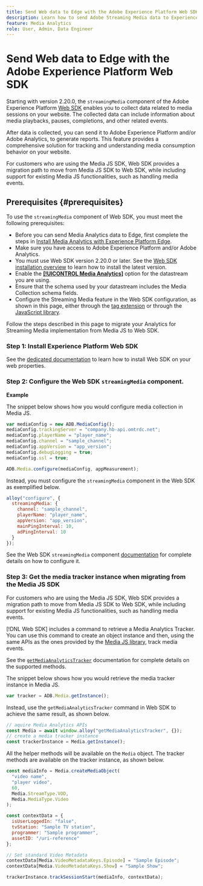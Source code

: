 ```yaml
---
title: Send Web data to Edge with the Adobe Experience Platform Web SDK
description: Learn how to send Adobe Streaming Media data to Experience Platform Edge with the Adobe Experience Platform Web SDK.
feature: Media Analytics
role: User, Admin, Data Engineer
---
```

# Send Web data to Edge with the Adobe Experience Platform Web SDK

Starting with version 2.20.0, the `streamingMedia` component of the Adobe Experience Platform [Web SDK](https://experienceleague.adobe.com/en/docs/experience-platform/web-sdk/home) enables you to collect data related to media sessions on your website. The collected data can include information about media playbacks, pauses, completions, and other related events. 

After data is collected, you can send it to Adobe Experience Platform and/or Adobe Analytics, to generate reports. This feature provides a comprehensive solution for tracking and understanding media consumption behavior on your website.

For customers who are using the Media JS SDK, Web SDK provides a migration path to move from Media JS SDK to Web SDK, while including support for existing Media JS functionalities, such as handling media events.

## Prerequisites {#prerequisites}

To use the `streamingMedia` component of Web SDK, you must meet the following prerequisites:

* Before you can send Media Analytics data to Edge, first complete the steps in [Install Media Analytics with Experience Platform Edge](/help/implementation/edge/implementation-edge.md).
* Make sure you have access to Adobe Experience Platform and/or Adobe Analytics.
* You must use Web SDK version 2.20.0 or later. See the [Web SDK installation overview](../../install/overview.md) to learn how to install the latest version.
* Enable the **[[!UICONTROL Media Analytics]](../../../datastreams/configure.md#advanced-options)** option for the datastream you are using.
* Ensure that the schema used by your datastream includes the Media Collection schema fields.
* Configure the Streaming Media feature in the Web SDK configuration, as shown in this page, either through the [tag extension](#tag-extension) or through the [JavaScript library](#library).

Follow the steps described in this page to migrate your Analytics for Streaming Media implementation from Media JS to Web SDK.

### Step 1: Install Experience Platform Web SDK

See the [dedicated documentation](https://experienceleague.adobe.com/en/docs/experience-platform/web-sdk/install/overview) to learn how to install Web SDK on your web properties.

### Step 2: Configure the Web SDK `streamingMedia` component. 

**Example**

The snippet below shows how you would configure media collection in Media JS. 

```javascript
var mediaConfig = new ADB.MediaConfig();
mediaConfig.trackingServer = "company.hb-api.omtrdc.net";
mediaConfig.playerName = "player_name";
mediaConfig.channel = "sample_channel";
mediaConfig.appVersion = "app_version";
mediaConfig.debugLogging = true;
mediaConfig.ssl = true;

ADB.Media.configure(mediaConfig, appMeasurement);
```

Instead, you must configure the `streamingMedia` component in the Web SDK as exemplified below.

```js
alloy("configure", {
  streamingMedia: {
    channel: "sample_channel",
    playerName: "player_name",
    appVersion: "app_version",
    mainPingInterval: 10,
    adPingInterval: 10
  }
});
```

See the Web SDK `streamingMedia` component [documentation](https://experienceleague.adobe.com/en/docs/experience-platform/web-sdk/commands/configure/streamingmedia) for complete details on how to configure it.

### Step 3: Get the media tracker instance when migrating from the Media JS SDK

For customers who are using the Media JS SDK, Web SDK provides a migration path to move from Media JS SDK to Web SDK, while including support for existing Media JS functionalities, such as handling media events.

[!DNL Web SDK] includes a command to retrieve a Media Analytics Tracker. You can use this command to create an object instance and then, using the same APIs as the ones provided by the [Media JS library](https://adobe-marketing-cloud.github.io/media-sdks/reference/javascript_3x/APIReference.html), track media events.

See the [`getMediaAnalyticsTracker`](https://experienceleague.adobe.com/en/docs/experience-platform/web-sdk/commands/getMediaAnalyticsTracker) documentation for complete details on the supported methods.

The snippet below shows how you would retrieve the media tracker instance in Media JS. 

```javascript
var tracker = ADB.Media.getInstance();
```

Instead, use the `getMediaAnalyticsTracker` command in Web SDK to achieve the same result, as shown below.

```js
// aquire Media Analytics APIs
const Media = await window.alloy("getMediaAnalyticsTracker", {});
// create a media tracker instance
const trackerInstance = Media.getInstance();
```

All the helper methods will be available on the `Media` object. The tracker methods are available on the tracker instance, as shown below.

```js
const mediaInfo = Media.createMediaObject(
  "video name",
  "player video",
  60,
  Media.StreamType.VOD,
  Media.MediaType.Video
);

const contextData = {
  isUserLoggedIn: "false",
  tvStation: "Sample TV station",
  programmer: "Sample programmer",
  assetID: "/uri-reference"
};

// Set standard Video Metadata
contextData[Media.VideoMetadataKeys.Episode] = "Sample Episode";
contextData[Media.VideoMetadataKeys.Show] = "Sample Show";

trackerInstance.trackSessionStart(mediaInfo, contextData);
```
